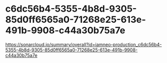 # c6dc56b4-5355-4b8d-9305-85d0ff6565a0-71268e25-613e-491b-9908-c44a30b75a7e
https://sonarcloud.io/summary/overall?id=iamneo-production_c6dc56b4-5355-4b8d-9305-85d0ff6565a0-71268e25-613e-491b-9908-c44a30b75a7e

